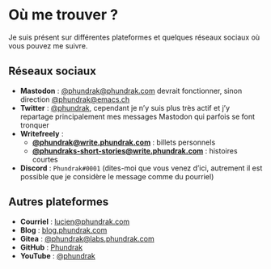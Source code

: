 # Où me trouver ?

Je suis présent sur différentes plateformes et quelques réseaux
sociaux où vous pouvez me suivre.

## Réseaux sociaux
- **Mastodon** : [@phundrak@phundrak.com](https://emacs.ch/@phundrak)
  devrait fonctionner, sinon direction
  [@phundrak@emacs.ch](https://emacs.ch/@phundrak)
- **Twitter** : [@phundrak](https://twitter.com/phundrak), cependant
  je n’y suis plus très actif et j’y repartage principalement mes
  messages Mastodon qui parfois se font tronquer
- **Writefreely** :
    - [**@phundrak@write.phundrak.com**](https://write.phundrak.com/phundrak) :
      billets personnels
    - [**@phundraks-short-stories@write.phundrak.com**](https://write.phundrak.com/phundraks-short-stories) :
      histoires courtes
- **Discord** : `Phundrak#0001` (dites-moi que vous venez d’ici,
  autrement il est possible que je considère le message comme du
  pourriel)

## Autres plateformes
- **Courriel** : [lucien@phundrak.com](mailto:lucien@phundrak.com)
- **Blog** : [blog.phundrak.com](https://blog.phundrak.com)
- **Gitea** : [@phundrak@labs.phundrak.com](https://labs.phundrak.com/phundrak)
- **GitHub** : [Phundrak](https://github.com/Phundrak)
- **YouTube** : [@phundrak](https://www.youtube.com/@phundrak)
